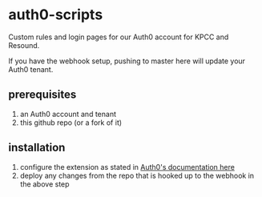 # auth0-scripts
Custom rules and login pages for our Auth0 account for KPCC and Resound.

If you have the webhook setup, pushing to master here will update your Auth0 tenant.


## prerequisites
1. an Auth0 account and tenant
1. this github repo (or a fork of it)

## installation
1. configure the extension as stated in [Auth0's documentation here](https://auth0.com/docs/extensions/github-deploy#configure-the-extension)
1. deploy any changes from the repo that is hooked up to the webhook in the above step
